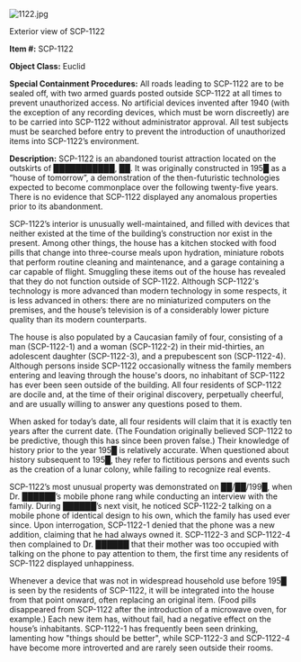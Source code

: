 ![1122.jpg](http://scp-wiki.wdfiles.com/local--files/scp-1122/1122.jpg)

Exterior view of SCP-1122

**Item #:** SCP-1122

**Object Class:** Euclid

**Special Containment Procedures:** All roads leading to SCP-1122 are to be sealed off, with two armed guards posted outside SCP-1122 at all times to prevent unauthorized access. No artificial devices invented after 1940 (with the exception of any recording devices, which must be worn discreetly) are to be carried into SCP-1122 without administrator approval. All test subjects must be searched before entry to prevent the introduction of unauthorized items into SCP-1122’s environment.

**Description:** SCP-1122 is an abandoned tourist attraction located on the outskirts of ███████████, ██. It was originally constructed in 195█ as a “house of tomorrow”, a demonstration of the then-futuristic technologies expected to become commonplace over the following twenty-five years. There is no evidence that SCP-1122 displayed any anomalous properties prior to its abandonment.

SCP-1122’s interior is unusually well-maintained, and filled with devices that neither existed at the time of the building’s construction nor exist in the present. Among other things, the house has a kitchen stocked with food pills that change into three-course meals upon hydration, miniature robots that perform routine cleaning and maintenance, and a garage containing a car capable of flight. Smuggling these items out of the house has revealed that they do not function outside of SCP-1122. Although SCP-1122's technology is more advanced than modern technology in some respects, it is less advanced in others: there are no miniaturized computers on the premises, and the house’s television is of a considerably lower picture quality than its modern counterparts.

The house is also populated by a Caucasian family of four, consisting of a man (SCP-1122-1) and a woman (SCP-1122-2) in their mid-thirties, an adolescent daughter (SCP-1122-3), and a prepubescent son (SCP-1122-4). Although persons inside SCP-1122 occasionally witness the family members entering and leaving through the house's doors, no inhabitant of SCP-1122 has ever been seen outside of the building. All four residents of SCP-1122 are docile and, at the time of their original discovery, perpetually cheerful, and are usually willing to answer any questions posed to them.

When asked for today’s date, all four residents will claim that it is exactly ten years after the current date. (The Foundation originally believed SCP-1122 to be predictive, though this has since been proven false.) Their knowledge of history prior to the year 195█ is relatively accurate. When questioned about history subsequent to 195█, they refer to fictitious persons and events such as the creation of a lunar colony, while failing to recognize real events.

SCP-1122’s most unusual property was demonstrated on ██/██/199█, when Dr. ██████’s mobile phone rang while conducting an interview with the family. During ██████’s next visit, he noticed SCP-1122-2 talking on a mobile phone of identical design to his own, which the family has used ever since. Upon interrogation, SCP-1122-1 denied that the phone was a new addition, claiming that he had always owned it. SCP-1122-3 and SCP-1122-4 then complained to Dr. ██████ that their mother was too occupied with talking on the phone to pay attention to them, the first time any residents of SCP-1122 displayed unhappiness.

Whenever a device that was not in widespread household use before 195█ is seen by the residents of SCP-1122, it will be integrated into the house from that point onward, often replacing an original item. (Food pills disappeared from SCP-1122 after the introduction of a microwave oven, for example.) Each new item has, without fail, had a negative effect on the house’s inhabitants. SCP-1122-1 has frequently been seen drinking, lamenting how "things should be better", while SCP-1122-3 and SCP-1122-4 have become more introverted and are rarely seen outside their rooms.